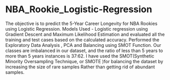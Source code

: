 # NBA_Rookie_Logistic-Regression
The objective is to predict the 5-Year Career Longevity for NBA Rookies using Logistic Regression.
Models Used - Logistic regression using Gradient Descent and Maximum Likelihood Estimation and evaluated all the training and test cases based on the calculated accuracy.
Performed the Exploratory Data Analysis , PCA and Balancing using SMOT Function.
Our classes are imbalanced in our dataset, and the ratio of less than 5 years to more than 5 years instances is 37:62. I have used the SMOT(Synthetic Minority Oversampling Technique, or SMOTE )for  balancing the dataset by increasing the size of rare samples Rather than getting rid of abundant samples.
